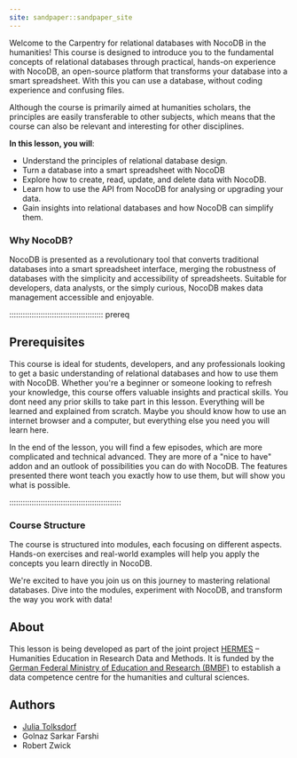 ```yaml
---
site: sandpaper::sandpaper_site
---
```



Welcome to the Carpentry for relational databases with NocoDB in the humanities! This course is designed to introduce you to the fundamental concepts of relational databases through practical, hands-on experience with NocoDB, an open-source platform that transforms your database into a smart spreadsheet. With this you can use a database, without coding experience and confusing files. 

Although the course is primarily aimed at humanities scholars, the principles are easily transferable to other subjects, which means that the course can also be relevant and interesting for other disciplines.

**In this lesson, you will**:

- Understand the principles of relational database design.
- Turn a database into a smart spreadsheet with NocoDB
- Explore how to create, read, update, and delete data with NocoDB.
- Learn how to use the API from NocoDB for analysing or upgrading your data.
- Gain insights into relational databases and how NocoDB can simplify them.

### Why NocoDB?

NocoDB is presented as a revolutionary tool that converts traditional databases into a smart spreadsheet interface, merging the robustness of databases with the simplicity and accessibility of spreadsheets. Suitable for developers, data analysts, or the simply curious, NocoDB makes data management accessible and enjoyable.


::::::::::::::::::::::::::::::::::::::::::  prereq

## Prerequisites

This course is ideal for students, developers, and any professionals looking to get a basic understanding of relational databases and how to use them with NocoDB. Whether you're a beginner or someone looking to refresh your knowledge, this course offers valuable insights and practical skills. You dont need any prior skills to take part in this lesson. Everything will be learned and explained from scratch. Maybe you should know how to use an internet browser and a computer, but everything else you need you will learn here.

In the end of the lesson, you will find a few episodes, which are more complicated and technical advanced. They are more of a "nice to have" addon and an outlook of possibilities you can do with NocoDB. The features presented there wont teach you exactly how to use them, but will show you what is possible.


::::::::::::::::::::::::::::::::::::::::::::::::::




### Course Structure

The course is structured into modules, each focusing on different aspects. Hands-on exercises and real-world examples will help you apply the concepts you learn directly in NocoDB.

We're excited to have you join us on this journey to mastering relational databases. Dive into the modules, experiment with NocoDB, and transform the way you work with data!



## About

This lesson is being developed as part of the joint project [HERMES](https://hermes-hub.de/) – Humanities Education in Research Data and Methods. It is funded by the [German Federal Ministry of Education and Research (BMBF)](https://www.bmbf.de/bmbf/en/home/home_node.html) to establish a data competence centre for the humanities and cultural sciences.


## Authors

- [Julia Tolksdorf](https://github.com/jutol)
- Golnaz Sarkar Farshi
- Robert Zwick

